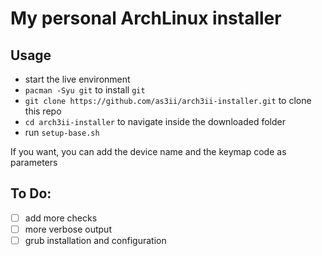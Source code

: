 # My personal ArchLinux installer
## Usage
- start the live environment
- `pacman -Syu git` to install `git`
- `git clone https://github.com/as3ii/arch3ii-installer.git` to clone this repo
- `cd arch3ii-installer` to navigate inside the downloaded folder
- run `setup-base.sh`

If you want, you can add the device name and the keymap code as parameters

## To Do:
- [ ] add more checks
- [ ] more verbose output
- [ ] grub installation and configuration
